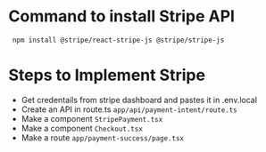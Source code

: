 <h1>Command to install Stripe API</h1>
<code> npm install @stripe/react-stripe-js @stripe/stripe-js </code>


<h1>Steps to Implement Stripe</h1>
    <ul>
        <li>Get credentails from stripe dashboard and pastes it in .env.local</li>
        <li>Create an API in route.ts <code>app/api/payment-intent/route.ts</code> </li>
        <li>Make a component <code>StripePayment.tsx</code></li>
        <li> Make a component <code>Checkout.tsx</code> </li>
        <li> Make a route <code>app/payment-success/page.tsx</code> </li>
    </ul>